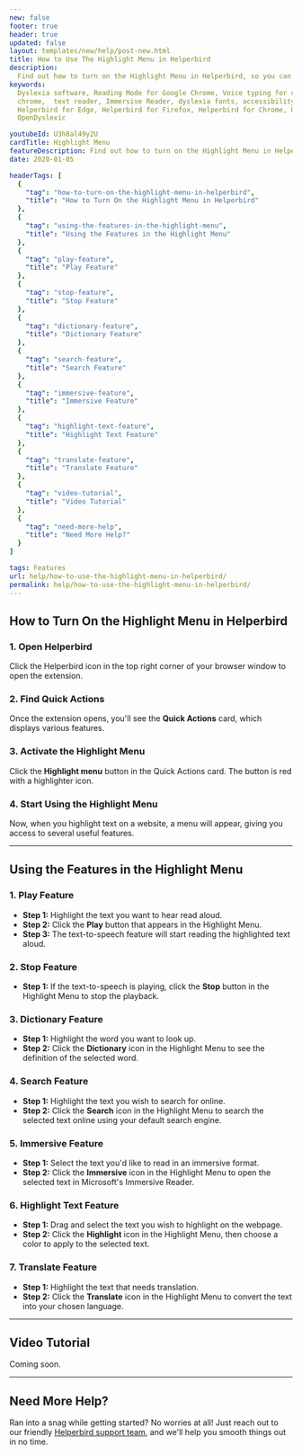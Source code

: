 ```yaml
---
new: false
footer: true
header: true
updated: false
layout: templates/new/help/post-new.html
title: How to Use The Highlight Menu in Helperbird
description:
  Find out how to turn on the Highlight Menu in Helperbird, so you can easily access tools like text-to-speech, translation, and highlighting right from any text you select on a webpage. It’s a simple way to make your browsing more interactive and accessible.
keywords:
  Dyslexia software, Reading Mode for Google Chrome, Voice typing for chrome, Text to speech for
  chrome,  text reader, Immersive Reader, dyslexia fonts, accessibility software, dyslexia software,
  Helperbird for Edge, Helperbird for Firefox, Helperbird for Chrome, Opendyslexic for Chrome,
  OpenDyslexic

youtubeId: U3h8al49y2U
cardTitle: Highlight Menu
featureDescription: Find out how to turn on the Highlight Menu in Helperbird, so you can easily access tools like text-to-speech, translation, and highlighting right from any text you select on a webpage. It’s a simple way to make your browsing more interactive and accessible.
date: 2020-01-05

headerTags: [
  {
    "tag": "how-to-turn-on-the-highlight-menu-in-helperbird",
    "title": "How to Turn On the Highlight Menu in Helperbird"
  },
  {
    "tag": "using-the-features-in-the-highlight-menu",
    "title": "Using the Features in the Highlight Menu"
  },
  {
    "tag": "play-feature",
    "title": "Play Feature"
  },
  {
    "tag": "stop-feature",
    "title": "Stop Feature"
  },
  {
    "tag": "dictionary-feature",
    "title": "Dictionary Feature"
  },
  {
    "tag": "search-feature",
    "title": "Search Feature"
  },
  {
    "tag": "immersive-feature",
    "title": "Immersive Feature"
  },
  {
    "tag": "highlight-text-feature",
    "title": "Highlight Text Feature"
  },
  {
    "tag": "translate-feature",
    "title": "Translate Feature"
  },
  {
    "tag": "video-tutorial",
    "title": "Video Tutorial"
  },
  {
    "tag": "need-more-help",
    "title": "Need More Help?"
  }
]

tags: Features
url: help/how-to-use-the-highlight-menu-in-helperbird/
permalink: help/how-to-use-the-highlight-menu-in-helperbird/
---
```




## How to Turn On the Highlight Menu in Helperbird

### 1. Open Helperbird

Click the Helperbird icon in the top right corner of your browser window to open the extension.

### 2. Find Quick Actions

Once the extension opens, you'll see the **Quick Actions** card, which displays various features.

### 3. Activate the Highlight Menu

Click the **Highlight menu** button in the Quick Actions card. The button is red with a highlighter icon.

### 4. Start Using the Highlight Menu

Now, when you highlight text on a website, a menu will appear, giving you access to several useful features.

---

## Using the Features in the Highlight Menu

### 1. Play Feature

- **Step 1:** Highlight the text you want to hear read aloud.
- **Step 2:** Click the **Play** button that appears in the Highlight Menu.
- **Step 3:** The text-to-speech feature will start reading the highlighted text aloud.

### 2. Stop Feature

- **Step 1:** If the text-to-speech is playing, click the **Stop** button in the Highlight Menu to stop the playback.

### 3. Dictionary Feature

- **Step 1:** Highlight the word you want to look up.
- **Step 2:** Click the **Dictionary** icon in the Highlight Menu to see the definition of the selected word.

### 4. Search Feature

- **Step 1:** Highlight the text you wish to search for online.
- **Step 2:** Click the **Search** icon in the Highlight Menu to search the selected text online using your default search engine.

### 5. Immersive Feature

- **Step 1:** Select the text you'd like to read in an immersive format.
- **Step 2:** Click the **Immersive** icon in the Highlight Menu to open the selected text in Microsoft's Immersive Reader.

### 6. Highlight Text Feature

- **Step 1:** Drag and select the text you wish to highlight on the webpage.
- **Step 2:** Click the **Highlight** icon in the Highlight Menu, then choose a color to apply to the selected text.

### 7. Translate Feature

- **Step 1:** Highlight the text that needs translation.
- **Step 2:** Click the **Translate** icon in the Highlight Menu to convert the text into your chosen language.

---

## Video Tutorial

Coming soon.

---

## Need More Help?

Ran into a snag while getting started? No worries at all! Just reach out to our friendly [Helperbird support team](/support), and we'll help you smooth things out in no time.
